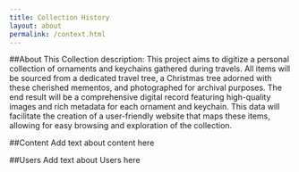 ```yaml
---
title: Collection History
layout: about
permalink: /context.html
---
```


##About This Collection
description: This project aims to digitize a personal collection of ornaments and keychains gathered during travels. All items will be sourced from a dedicated travel tree, a Christmas tree adorned with these cherished mementos, and photographed for archival purposes. The end result will be a comprehensive digital record featuring high-quality images and rich metadata for each ornament and keychain. This data will facilitate the creation of a user-friendly website that maps these items, allowing for easy browsing and exploration of the collection.

##Content 
Add text about content here 

##Users
Add text about Users here 

